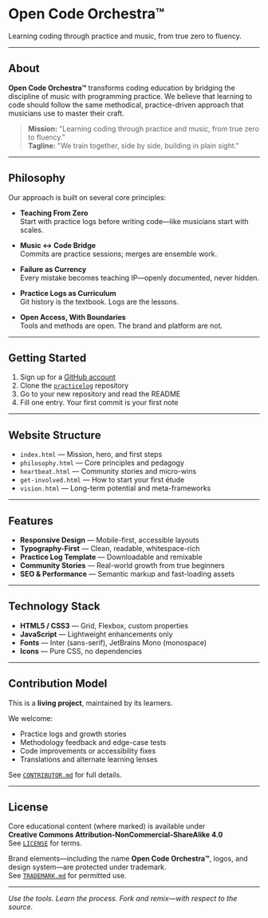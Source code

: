 # Open Code Orchestra™

Learning coding through practice and music, from true zero to fluency.

---

## About

**Open Code Orchestra™** transforms coding education by bridging the discipline of music with programming practice. We believe that learning to code should follow the same methodical, practice-driven approach that musicians use to master their craft.

> **Mission:** "Learning coding through practice and music, from true zero to fluency."  
> **Tagline:** "We train together, side by side, building in plain sight."

---

## Philosophy

Our approach is built on several core principles:

- **Teaching From Zero**  
  Start with practice logs before writing code—like musicians start with scales.

- **Music ↔ Code Bridge**  
  Commits are practice sessions; merges are ensemble work.

- **Failure as Currency**  
  Every mistake becomes teaching IP—openly documented, never hidden.

- **Practice Logs as Curriculum**  
  Git history is the textbook. Logs are the lessons.

- **Open Access, With Boundaries**  
  Tools and methods are open. The brand and platform are not.

---

## Getting Started

1. Sign up for a [GitHub account](https://github.com/)
2. Clone the [`practicelog`](https://github.com/benchantech/practicelog) repository
3. Go to your new repository and read the README
4. Fill one entry. Your first commit is your first note

---

## Website Structure

- `index.html` — Mission, hero, and first steps
- `philosophy.html` — Core principles and pedagogy
- `heartbeat.html` — Community stories and micro-wins
- `get-involved.html` — How to start your first étude
- `vision.html` — Long-term potential and meta-frameworks

---

## Features

- **Responsive Design** — Mobile-first, accessible layouts
- **Typography-First** — Clean, readable, whitespace-rich
- **Practice Log Template** — Downloadable and remixable
- **Community Stories** — Real-world growth from true beginners
- **SEO & Performance** — Semantic markup and fast-loading assets

---

## Technology Stack

- **HTML5 / CSS3** — Grid, Flexbox, custom properties
- **JavaScript** — Lightweight enhancements only
- **Fonts** — Inter (sans-serif), JetBrains Mono (monospace)
- **Icons** — Pure CSS, no dependencies

---

## Contribution Model

This is a **living project**, maintained by its learners.

We welcome:

- Practice logs and growth stories
- Methodology feedback and edge-case tests
- Code improvements or accessibility fixes
- Translations and alternate learning lenses

See [`CONTRIBUTOR.md`](./CONTRIBUTOR.md) for full details.

---

## License

Core educational content (where marked) is available under  
**Creative Commons Attribution-NonCommercial-ShareAlike 4.0**  
See [`LICENSE`](./LICENSE) for terms.

Brand elements—including the name **Open Code Orchestra™**, logos, and design system—are protected under trademark.  
See [`TRADEMARK.md`](./TRADEMARK.md) for permitted use.

---

*Use the tools. Learn the process. Fork and remix—with respect to the source.*

